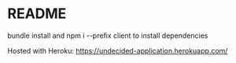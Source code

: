 # README

bundle install and npm i --prefix client to install dependencies

Hosted with Heroku: https://undecided-application.herokuapp.com/

